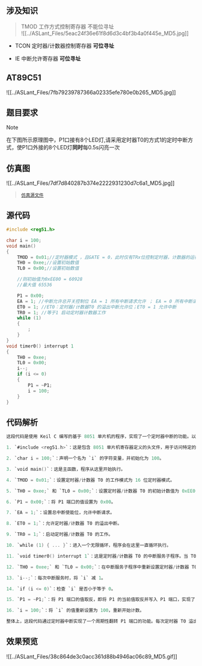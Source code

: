 ## 涉及知识

> TMOD 工作方式控制寄存器  不能位寻址   
> ![[../ASLant_Files/5eac24f36e61f8d6d3c4bf3b4a0f445e_MD5.jpg]]
  
- TCON 定时器/计数器控制寄存器   **可位寻址**   
  
- IE 中断允许寄存器  **可位寻址**   

## AT89C51 

![[../ASLant_Files/7fb79239787366a02335efe780e0b265_MD5.jpg]]       

## 题目要求 

> [!NOTE]
> 在下图所示原理图中，P1口接有8个LED灯,请采用定时器T0的方式1的定时中断方式，使P1口外接的8个LED灯**同时**每0.5s闪亮一次

## 仿真图  

![[../ASLant_Files/7df7d840287b374e2222931230d7c6a1_MD5.jpg]]  

> [`仿真源文件`](https://www.123pan.com/s/N7orVv-DbMV3.html)  

## 源代码  

```c
#include <reg51.h>

char i = 100;
void main()
{
    TMOD = 0x01;//定时器模式 ，且GATE = 0，此时仅有TRx位控制定时器，计数器的运行，且M1,M0为01为第一种工作方式  16位
    TH0 = 0xee;//设置初始数值
    TL0 = 0x00;//设置初始数值

    //则初始值为0xEE00 = 60928
    //最大值 65536

    P1 = 0x00;
    EA = 1; //中断允许总开关控制位 EA = 1 所有中断请求允许 ； EA = 0 所有中断请求拒绝 ； 
    ET0 = 1; //ET0：定时器/计数器T0 的溢出中断允许位；ET0 = 1 允许中断
    TR0 = 1; //等于1 启动定时器计数器工作
    while (1)
    {
        ;
    }
}
void timer0() interrupt 1
{
    TH0 = 0xee;
    TL0 = 0x00;
    i--;
    if (i <= 0)
    {
        P1 = ~P1;
        i = 100;
    }
}
``` 

## 代码解析

```c
这段代码是使用 Keil C 编写的基于 8051 单片机的程序，实现了一个定时器中断的功能。以下是对代码的解析：

1. `#include <reg51.h>`：这是包含 8051 单片机寄存器定义的头文件，用于访问特定的寄存器和位。

2. `char i = 100;`：声明一个名为 `i` 的字符变量，并初始化为 100。

3. `void main()`：这是主函数，程序从这里开始执行。

4. `TMOD = 0x01;`：设置定时器/计数器 T0 的工作模式为 16 位定时器模式。

5. `TH0 = 0xee;` 和 `TL0 = 0x00;`：设置定时器/计数器 T0 的初始计数值为 0xEE00。

6. `P1 = 0x00;`：将 P1 端口的值设置为 0x00。

7. `EA = 1;`：设置总中断使能位，允许中断请求。

8. `ET0 = 1;`：允许定时器/计数器 T0 的溢出中断。

9. `TR0 = 1;`：启动定时器/计数器 T0 的工作。

10. `while (1) { ... }`：进入一个无限循环，程序会在这里一直循环执行。

11. `void timer0() interrupt 1`：这是定时器/计数器 T0 的中断服务子程序。当 T0 溢出时，会触发此中断。

12. `TH0 = 0xee;` 和 `TL0 = 0x00;`：在中断服务子程序中重新设置定时器/计数器 T0 的初始计数值。

13. `i--;`：每次中断服务时，将 `i` 减 1。

14. `if (i <= 0)`：检查 `i` 是否小于等于 0。

15. `P1 = ~P1;`：将 P1 端口的值取反，即将 P1 的当前值取反并写入 P1 端口，实现了 P1 端口的翻转。

16. `i = 100;`：将 `i` 的值重新设置为 100，重新开始计数。

整体上，这段代码通过定时器中断实现了一个周期性翻转 P1 端口的功能。每次定时器 T0 溢出时，会触发中断，将 P1 端口的值取反，然后重新计数，周期性地重复这个过程。通过修改定时器初始值和调整 `i` 的值，可以控制翻转的频率和持续时间。
```

## 效果预览

![[../ASLant_Files/38c864de3c0acc361d88b4946ac06c89_MD5.gif]]